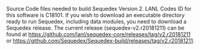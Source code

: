 Source Code files needed to build Sequedex Version 2.  LANL Codes ID for this software is C18101. If you wish to download an executable directory ready to run Sequedex, including data modules, you need to download a Sequedex release.  The current release (sequedex-v2.r20181211) can be found at https://github.com/lanl/sequedex-core/releases/tag/v2.r20181211 or https://github.com/Sequedex/Sequedex-build/releases/tag/v2.r20181211.

